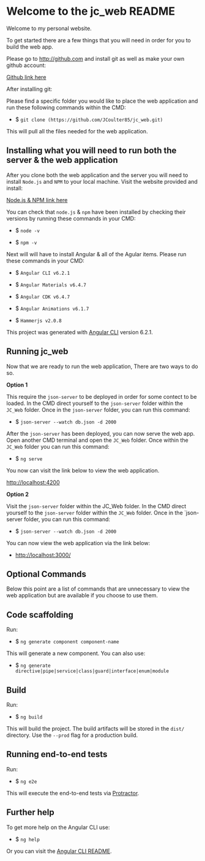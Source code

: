 # Welcome to the jc_web README

Welcome to my personal website.

To get started there are a few things that you will need in order for you to build the web app.

Please go to <http://github.com> and install git as well as make your own github account:

[Github link here](http://github.com/)

After installing git:

Please find a specific folder you would like to place the web application and run these following commands within the CMD:

- $ `git clone (https://github.com/JCoulter85/jc_web.git)`

This will pull all the files needed for the web application.

## Installing what you will need to run both the server & the web application

After you clone both the web application and the server you will need to install `Node.js` and `NPM` to your local machine. Visit the website provided and install:

[Node.js & NPM link here](https://nodejs.org)

You can check that `node.js` & `npm` have been installed by checking their versions by running these commands in your CMD:

- $ `node -v`

- $ `npm -v`

Next will will have to install Angular & all of the Agular items. Please run these commands in your CMD:

- $ `Angular CLI v6.2.1`

- $ `Angular Materials v6.4.7`

- $ `Angular CDK v6.4.7`

- $ `Angular Animations v6.1.7`

- $ `Hammerjs v2.0.8`

This project was generated with [Angular CLI](https://github.com/angular/angular-cli) version 6.2.1.

## Running jc_web

Now that we are ready to run the web application, There are two ways to do so.

**Option 1**

This require the `json-server` to be deployed in order for some contect to be loaded. In the CMD direct yourself to the `json-server` folder within the `JC_Web` folder. Once in the `json-server` folder, you can run this command:

- $ `json-server --watch db.json -d 2000`

After the `json-server` has been deployed, you can now serve the web app. Open another CMD terminal and open the `JC_Web` folder. Once within the `JC_Web` folder you can run this command:

- $ `ng serve`

You now can visit the link below to view the web application.

<http://localhost:4200>

**Option 2**

Visit the `json-server` folder within the JC_Web folder. In the CMD direct yourself to the `json-server` folder within the `JC_Web` folder. Once in the `json-server folder, you can run this command:

- $ `json-server --watch db.json -d 2000`

You can now view the web application via the link below:

- <http://localhost:3000/>

## Optional Commands

Below this point are a list of commands that are unnecessary to view the web application but are available if you choose to use them.

## Code scaffolding

Run:

- $ `ng generate component component-name`

This will generate a new component. You can also use:

- $ `ng generate directive|pipe|service|class|guard|interface|enum|module`

## Build

Run:

- $ `ng build`

This will build the project. The build artifacts will be stored in the `dist/` directory. Use the `--prod` flag for a production build.

## Running end-to-end tests

Run:

- $ `ng e2e`

This will execute the end-to-end tests via [Protractor](http://www.protractortest.org/).

## Further help

To get more help on the Angular CLI use:

- $ `ng help`

Or you can visit the [Angular CLI README](https://github.com/angular/angular-cli/blob/master/README.md).
